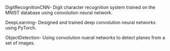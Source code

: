 DigitRecognitionCNN- Digit character recognition system trained on the MNIST database using convolution neural network.

DeepLearning- Designed and trained deep convolution neural networks using PyTorch.

ObjectDetection- Using convolution nueral networks to detect planes from a set of images.

